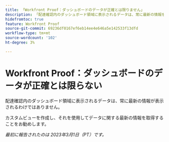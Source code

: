 ```yaml
---
title: 「Workfront Proof：ダッシュボードのデータが正確とは限りません」
description: 「配達確認内のダッシュボード領域に表示されるデータは、常に最新の情報を表示するわけではありません。 カスタムビューを作成し、それを使用してデータに関する最新の情報を取得することをお勧めします。」
hidefromtoc: true
feature: Workfront Proof
source-git-commit: 69236df0167ef6eb14ee4e646a5e142533f13dfd
workflow-type: tm+mt
source-wordcount: '102'
ht-degree: 3%

---
```



# Workfront Proof：ダッシュボードのデータが正確とは限らない

配達確認内のダッシュボード領域に表示されるデータは、常に最新の情報が表示されるわけではありません。

カスタムビューを作成し、それを使用してデータに関する最新の情報を取得することをお勧めします。

_最初に報告されたのは 2023年3月1日（PT）です。_
